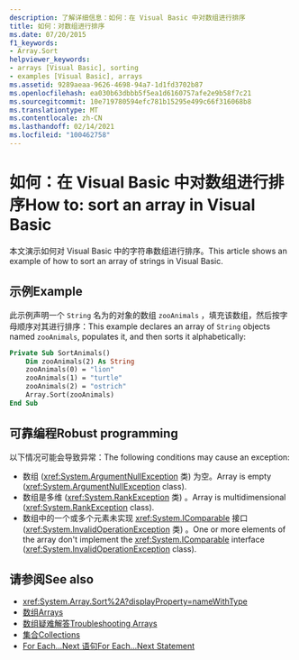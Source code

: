 ```yaml
---
description: 了解详细信息：如何：在 Visual Basic 中对数组进行排序
title: 如何：对数组进行排序
ms.date: 07/20/2015
f1_keywords:
- Array.Sort
helpviewer_keywords:
- arrays [Visual Basic], sorting
- examples [Visual Basic], arrays
ms.assetid: 9289aeaa-9626-4698-94a7-1d1fd3702b87
ms.openlocfilehash: ea030b63dbbb5f5ea1d6160757afe2e9b58f7c21
ms.sourcegitcommit: 10e719780594efc781b15295e499c66f316068b8
ms.translationtype: MT
ms.contentlocale: zh-CN
ms.lasthandoff: 02/14/2021
ms.locfileid: "100462758"
---
```

# <a name="how-to-sort-an-array-in-visual-basic"></a><span data-ttu-id="e5afe-103">如何：在 Visual Basic 中对数组进行排序</span><span class="sxs-lookup"><span data-stu-id="e5afe-103">How to: sort an array in Visual Basic</span></span>

<span data-ttu-id="e5afe-104">本文演示如何对 Visual Basic 中的字符串数组进行排序。</span><span class="sxs-lookup"><span data-stu-id="e5afe-104">This article shows an example of how to sort an array of strings in Visual Basic.</span></span>

## <a name="example"></a><span data-ttu-id="e5afe-105">示例</span><span class="sxs-lookup"><span data-stu-id="e5afe-105">Example</span></span>

<span data-ttu-id="e5afe-106">此示例声明一个 `String` 名为的对象的数组 `zooAnimals` ，填充该数组，然后按字母顺序对其进行排序：</span><span class="sxs-lookup"><span data-stu-id="e5afe-106">This example declares an array of `String` objects named `zooAnimals`, populates it, and then sorts it alphabetically:</span></span>
  
```vb
Private Sub SortAnimals()
    Dim zooAnimals(2) As String
    zooAnimals(0) = "lion"
    zooAnimals(1) = "turtle"
    zooAnimals(2) = "ostrich"
    Array.Sort(zooAnimals)
End Sub
```

## <a name="robust-programming"></a><span data-ttu-id="e5afe-107">可靠编程</span><span class="sxs-lookup"><span data-stu-id="e5afe-107">Robust programming</span></span>

<span data-ttu-id="e5afe-108">以下情况可能会导致异常：</span><span class="sxs-lookup"><span data-stu-id="e5afe-108">The following conditions may cause an exception:</span></span>

- <span data-ttu-id="e5afe-109">数组 (<xref:System.ArgumentNullException> 类) 为空。</span><span class="sxs-lookup"><span data-stu-id="e5afe-109">Array is empty (<xref:System.ArgumentNullException> class).</span></span>
- <span data-ttu-id="e5afe-110">数组是多维 (<xref:System.RankException> 类) 。</span><span class="sxs-lookup"><span data-stu-id="e5afe-110">Array is multidimensional (<xref:System.RankException> class).</span></span>
- <span data-ttu-id="e5afe-111">数组中的一个或多个元素未实现 <xref:System.IComparable> 接口 (<xref:System.InvalidOperationException> 类) 。</span><span class="sxs-lookup"><span data-stu-id="e5afe-111">One or more elements of the array don't implement the <xref:System.IComparable> interface (<xref:System.InvalidOperationException> class).</span></span>

## <a name="see-also"></a><span data-ttu-id="e5afe-112">请参阅</span><span class="sxs-lookup"><span data-stu-id="e5afe-112">See also</span></span>

- <xref:System.Array.Sort%2A?displayProperty=nameWithType>
- [<span data-ttu-id="e5afe-113">数组</span><span class="sxs-lookup"><span data-stu-id="e5afe-113">Arrays</span></span>](index.md)
- [<span data-ttu-id="e5afe-114">数组疑难解答</span><span class="sxs-lookup"><span data-stu-id="e5afe-114">Troubleshooting Arrays</span></span>](troubleshooting-arrays.md)
- [<span data-ttu-id="e5afe-115">集合</span><span class="sxs-lookup"><span data-stu-id="e5afe-115">Collections</span></span>](../../concepts/collections.md)
- [<span data-ttu-id="e5afe-116">For Each...Next 语句</span><span class="sxs-lookup"><span data-stu-id="e5afe-116">For Each...Next Statement</span></span>](../../../language-reference/statements/for-each-next-statement.md)
